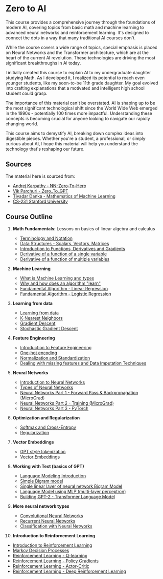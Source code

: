 # Zero to AI

This course provides a comprehensive journey through the foundations of modern AI, covering topics from basic math and machine learning to advanced neural networks and reinforcement learning. It's designed to connect the dots in a way that many traditional AI courses don't.

While the course covers a wide range of topics, special emphasis is placed on Neural Networks and the Transformer architecture, which are at the heart of the current AI revolution. These technologies are driving the most significant breakthroughs in AI today.

I initially created this course to explain AI to my undergraduate daughter studying Math. As I developed it, I realized its potential to reach even younger students, like my soon-to-be 11th grade daughter. My goal evolved into crafting explanations that a motivated and intelligent high school student could grasp.

The importance of this material can't be overstated. AI is shaping up to be the most significant technological shift since the World Wide Web emerged in the 1990s - potentially 100 times more impactful. Understanding these concepts is becoming crucial for anyone looking to navigate our rapidly changing world.

This course aims to demystify AI, breaking down complex ideas into digestible pieces. Whether you're a student, a professional, or simply curious about AI, I hope this material will help you understand the technology that's reshaping our future.

## Sources

The material here is sourced from:
- [Andrej Karpathy - NN-Zero-To-Hero](https://github.com/karpathy/nn-zero-to-hero)
- [Vik Parchuri - Zero_To_GPT](https://github.com/VikParuchuri/zero_to_gpt/tree/master?tab=readme-ov-file)
- [Tivadar Danka - Mathematics of Machine Learning](https://tivadardanka.com/mathematics-of-machine-learning-preview)
- [CS-231 Stanford University](https://cs231n.github.io/)

## Course Outline

1. **Math Fundamentals**: Lessons on basics of linear algebra and calculus
   - [Terminology and Notation](/notes/term-not.ipynb)
   - [Data Structures - Scalars, Vectors, Matrices](/notes/data-structs.ipynb)
   - [Introduction to Functions, Derivatives and Gradients](/notes/func-der-grad.ipynb)
   - [Derivative of a function of a single variable](/notes/derivative-single-var.ipynb)
   - [Derivative of a function of multiple variables](/notes/derivative-multiple-var.ipynb)

2. **Machine Learning**
   - [What is Machine Learning and types](/notes/what-is-ml.ipynb)
   - [Why and how does an algorithm "learn"](/notes/why-algo-learns.ipynb)
   - [Fundamental Algorithm - Linear Regression](/notes/linear-reg.ipynb)
   - [Fundamental Algorithm - Logistic Regression](/notes/logistic-reg.ipynb)

3. **Learning from data**
   - [Learning from data](/notes/learning-from-data.ipynb)
   - [K-Nearest Neighbors](/notes/knn.ipynb)
   - [Gradient Descent](/notes/gradient-descent.ipynb)
   - [Stochastic Gradient Descent](/notes/sgd.ipynb)

4. **Feature Engineering**
   - [Introduction to Feature Engineering](/notes/feature-engineering.ipynb)
   - [One-hot encoding](/notes/one-hot-encoding.ipynb)
   - [Normalization and Standardization](/notes/normalization-standardization.ipynb)
   - [Dealing with missing features and Data Imputation Techniques](/notes/missing-values-imputation.ipynb)

5. **Neural Networks**
   - [Introduction to Neural Networks](/notes/nn-intro.ipynb)
   - [Types of Neural Networks](/notes/nn-types.ipynb)
   - [Neural Networks Part 1 - Forward Pass & Backpropagation (MicroGrad)](/notes/nn-forward-backprop.ipynb)
   - [Neural Networks Part 2 - Training (MicroGrad)](/notes/nn-training.ipynb)
   - [Neural Networks Part 3 - PyTorch](/notes/nn-pytorch.ipynb)

6. **Optimization and Regularization**
   - [Softmax and Cross-Entropy](/notes/softmax-cross-entropy.ipynb)
   - [Regularization](/notes/regularization.ipynb)

7. **Vector Embeddings**
   - [GPT style tokenization](/notes/gpt-tokenization.ipynb)
   - [Vector Embeddings](/notes/vector-embeddings.ipynb)

8. **Working with Text (basics of GPT)**
   - [Language Modeling Introduction](/notes/lm-intro.ipynb)
   - [Simple Bigram model](/notes/bigram-lm.ipynb)
   - [Single linear layer of neural network Bigram Model](/notes/bigram-nn-lm.ipynb)
   - [Language Model using MLP (multi-layer perceptron)](/notes/bigram-mlp-lm.ipynb)
   - [Building GPT-2 - Transformer Language Model](/notes/bigram-transformer-lm.ipynb)

9. **More neural network types**
   - [Convolutional Neural Networks](/notes/conv-nn.ipynb)
   - [Recurrent Neural Networks](/notes/rnn.ipynb)
   - [Classification with Neural Networks](/notes/nn-classification.ipynb)

10. **Introduction to Reinforcement Learning**
   - [Introduction to Reinforcement Learning](/notes/rl-intro.ipynb)
   - [Markov Decision Processes](/notes/mdp.ipynb)
   - [Reinforcement Learning - Q-learning](/notes/q-learning.ipynb)
   - [Reinforcement Learning - Policy Gradients](/notes/policy-gradients.ipynb)
   - [Reinforcement Learning - Actor-Critic](/notes/actor-critic.ipynb)
   - [Reinforcement Learning - Deep Reinforcement Learning](/notes/deep-rl.ipynb)

